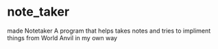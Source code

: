 # note_taker
made Notetaker A program that helps takes notes and tries to impliment things from World Anvil in my own way
